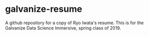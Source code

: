 # galvanize-resume
A github repository for a copy of Ryo Iwata's resume. This is for the Galvanize Data Science Immersive, spring class of 2019. 
